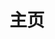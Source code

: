 ---
home: true
icon: home
title: 主页
heroImage: https://s2.loli.net/2023/07/11/eXaPWqy154LCs8f.png
bgImageStyle:
  background-attachment: fixed
heroText: Iridescent Finale
tagline: Minecraft Java 1.20 公益生存服
actions:
  - text: 👉加入👈
    link: ./get-started/
    type: primary

  - text: 卫星地图📡
    link: http://map.ifserver.cn/

  - text: 论坛👀
    link: http://forum.ifserver.cn/

highlights:
  - header: 玩法
    bgImage: https://s2.loli.net/2023/07/11/LQPTlx2he8pz65w.webp
    bgImageDark: https://s2.loli.net/2023/07/11/LQPTlx2he8pz65w.webp
    description: Our world, your land.
    image: /assets/home/features.svg
    highlights:
      - title: 领地
        icon: landmark-flag
        details: 基于Lands的私有领地功能，支持国家的建立
      - title: 卫星地图
        icon: map
        details: 基于Dynmap的网页卫星地图显示，实时查看玩家状态和领地范围
      - title: 技能
        icon: kitchen-set
        details: 基于Aurelium Skills的技能插件，增强养成玩法
      - title: 保护
        icon: eye
        details: 基于CoreProtect的状态记录插件，最大程度监察违规行为

  - header: Lands
    description: 独立 | 联合
    image: /assets/home/lands.svg
    bgImage: https://s2.loli.net/2023/07/11/IMjlZzpmUu3fikS.webp
    bgImageDark: https://s2.loli.net/2023/07/11/IMjlZzpmUu3fikS.webp
    highlights:
      - title: 领地
        icon: landmark-flag
        details: 私有的领地宣称和保护
      - title: 国家
        icon: landmark
        details: 共同组建领地的联合体，实现税收和银行系统

  - header: 管理组
    description: 巡查 | 维护 | 汉化 | 支持
    features:
      - title: Ziling_uwu
        icon: laptop-code
        details: 腐竹 | 运维、插件汉化

      - title: Ritmo
        icon: handcuffs
        details: 巡查 | 管理员

      - title: Forest_Maple
        icon: screwdriver-wrench
        details: 技术 | 客户端配置

      - title: HenryFeng
        icon: language
        details: 汉化 | 插件汉化

      - title: ZERO_XKRT
        icon: pen-to-square
        details: 策划 | 玩法与活动规划

      - title: lihe07
        icon: screwdriver-wrench
        details: 技术 | 运维、优化

      - title: Kamisato-Ayaka-233
        icon: screwdriver-wrench
        details: 技术 | API

      - title: Smart-Betakk
        icon: screwdriver-wrench
        details: 技术 | 插件开发

copyright: Copyright © 2023 Iridescent
footer: Powered by Vuepress with vuepress-theme-hope
---